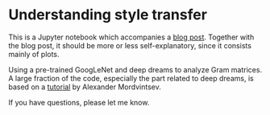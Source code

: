 # Understanding style transfer

This is a Jupyter notebook which accompanies a [blog post](https://ptrrupprecht.wordpress.com/2017/12/05/understanding-style-transfer/). Together with the blog post, it should be more or less self-explanatory, since it consists mainly of plots.

Using a pre-trained GoogLeNet and deep dreams to analyze Gram matrices. A large fraction of the code, especially the part related to deep dreams, is based on a [tutorial](https://github.com/tensorflow/tensorflow/tree/master/tensorflow/examples/tutorials/deepdream) by Alexander Mordvintsev.

If you have questions, please let me know.
